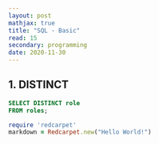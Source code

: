 ```yaml
---
layout: post
mathjax: true
title: "SQL - Basic"
read: 15
secondary: programming
date: 2020-11-30
---
```


## 1. DISTINCT

```sql
SELECT DISTINCT role 
FROM roles;
```



```ruby
require 'redcarpet'
markdown = Redcarpet.new("Hello World!")
```

